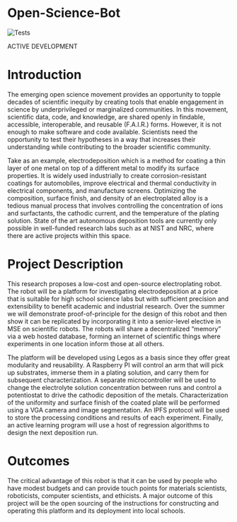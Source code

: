 # Open-Science-Bot

![Tests](https://github.com/kir486680/Open-Science-Bot/actions/workflows/python-app.yml/badge.svg)


ACTIVE DEVELOPMENT

# Introduction
The emerging open science movement provides an opportunity to topple decades of scientific inequity by creating tools that enable engagement in science by underprivileged or marginalized communities. In this movement, scientific data, code, and knowledge, are shared openly in findable, accessible, interoperable, and reusable (F.A.I.R.) forms. However, it is not enough to make software and code available. Scientists need the opportunity to test their hypotheses in a way that increases their understanding while contributing to the broader scientific community.  

Take as an example, electrodeposition which is a method for coating a thin layer of one metal on top of a different metal to modify its surface properties. It is widely used industrially to create corrosion-resistant coatings for automobiles, improve electrical and thermal conductivity in electrical components, and manufacture screens. Optimizing the composition, surface finish, and density of an electroplated alloy is a tedious manual process that involves controlling the concentration of ions and surfactants, the cathodic current, and the temperature of the plating solution. State of the art autonomous deposition tools are currently only possible in well-funded research labs such as at NIST and NRC, where there are active projects within this space.

# Project Description
This research proposes a low-cost and open-source electroplating robot. The robot will be a platform for investigating electrodeposition at a price that is suitable for high school science labs but with sufficient precision and extensibility to benefit academic and industrial research. Over the summer we will demonstrate proof-of-principle for the design of this robot and then show it can be replicated by incorporating it into a senior-level elective in MSE on scientific robots. The robots will share a decentralized “memory” via a web hosted database, forming an internet of scientific things where experiments in one location inform those at all others.

The platform will be developed using Legos as a basis since they offer great modularity and reusability. A Raspberry PI will control an arm that will pick up substrates, immerse them in a plating solution, and carry them for subsequent characterization. A separate microcontroller will be used to change the electrolyte solution concentration between runs and control a potentiostat to drive the cathodic deposition of the metals. Characterization of the uniformity and surface finish of the coated plate will be performed using a VGA camera and image segmentation. An IPFS protocol will be used to store the processing conditions and results of each experiment. Finally, an active learning program will use a host of regression algorithms to design the next deposition run. 
 
# Outcomes
The critical advantage of this robot is that it can be used by people who have modest budgets and can provide touch points for materials scientists, roboticists, computer scientists, and ethicists. A major outcome of this project will be the open sourcing of the instructions for constructing and operating this platform and its deployment into local schools. 
